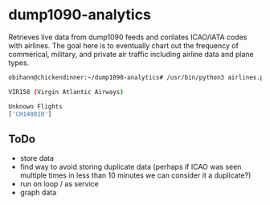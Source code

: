 # dump1090-analytics

Retrieves live data from dump1090 feeds and corilates ICAO/IATA codes with airlines. The goal here is to eventually chart out the frequency of commerical, military, and private air traffic including airline data and plane types.

```bash
obihann@chickendinner:~/dump1090-analytics# /usr/bin/python3 airlines.py

VIR158 (Virgin Atlantic Airways)

Unknown Flights
['CH148810']
```

## ToDo

- store data
- find way to avoid storing duplicate data (perhaps if ICAO was seen multiple times in less than 10 minutes we can consider it a duplicate?)
- run on loop / as service
- graph data
